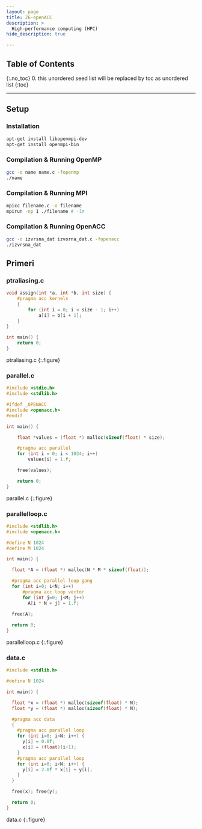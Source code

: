 ```yaml
---
layout: page
title: Z6-openACC
description: >
  High-performance computing (HPC)
hide_description: true

---
```


## Table of Contents
{:.no_toc}
0. this unordered seed list will be replaced by toc as unordered list
{:toc}

---

## Setup

### Installation

```sh
apt-get install libopenmpi-dev 
apt-get install openmpi-bin 
```


### Compilation & Running OpenMP
```sh
gcc -o name name.c -fopenmp
./name
```

### Compilation & Running MPI

```sh
mpicc filename.c -o filename 
mpirun -np 1 ./filename # -lm
```

### Compilation & Running OpenACC

```sh
gcc -o izvrsna_dat izvorna_dat.c -fopenacc
./izvrsna_dat
```

## Primeri 

### ptraliasing.c


~~~c
void assign(int *a, int *b, int size) {
    #pragma acc kernels
    {
        for (int i = 0; i < size - 1; i++)
            a[i] = b[i + 1];
    }
}

int main() {
    return 0;
}
~~~
ptraliasing.c
{:.figure}

### parallel.c

~~~c
#include <stdio.h>
#include <stdlib.h>

#ifdef _OPENACC
#include <openacc.h>
#endif

int main() {

	float *values = (float *) malloc(sizeof(float) * size);

	#pragma acc parallel
	for (int i = 0; i < 1024; i++)
		values[i] = 1.f;

	free(values);

	return 0;
}
~~~
parallel.c
{:.figure}

### parallelloop.c


~~~c
#include <stdlib.h>
#include <openacc.h>

#define N 1024
#define M 1024

int main() {

  float *A = (float *) malloc(N * M * sizeof(float));

  #pragma acc parallel loop gang
  for (int i=0; i<N; i++)
      #pragma acc loop vector
      for (int j=0; j<M; j++)
        A[i * N + j] = 1.f;
    
  free(A);

  return 0;
}
~~~
parallelloop.c
{:.figure}

### data.c


~~~c
#include <stdlib.h>

#define N 1024

int main() {

  float *x = (float *) malloc(sizeof(float) * N);
  float *y = (float *) malloc(sizeof(float) * N);

  #pragma acc data
  {
    #pragma acc parallel loop
    for (int i=0; i<N; i++) {
      y[i] = 0.0f;
      x[i] = (float)(i+1);
    }
    #pragma acc parallel loop
    for (int i=0; i<N; i++) {
      y[i] = 2.0f * x[i] + y[i];
    }
  }

  free(x); free(y);

  return 0;
}
~~~
data.c
{:.figure}